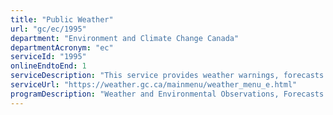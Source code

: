 ```yaml
---
title: "Public Weather"
url: "gc/ec/1995"
department: "Environment and Climate Change Canada"
departmentAcronym: "ec"
serviceId: "1995"
onlineEndtoEnd: 1
serviceDescription: "This service provides weather warnings, forecasts and information 24 hours a day, everyday of the year with lead times of minutes to weeks to Canadians and their institutions, as a public good service, so that Canadians can anticipate, manage and adapt to the risks and opportunities of changing weather conditions and make judicious decisions with respect to their safety, security, livelihood and property. This Advisory and Information Service is not a transactional e-service. It is information available instantly in a self-service manner, accessible online (Website and WeatherCAN application) or via Weather Radio, Automated Telephone Services (recorded information line) as well as public and commercial media broadcasters: it does not require a user's account nor an application. In 2019-20, ECCC issued 480,000 watches and warnings, responded to 6,146 media calls related to weather forecasts and warnings, and recorded 567 million visits at weather.gc.ca. The WeatherCAN app had an average of 600,000 active users per month."
serviceUrl: "https://weather.gc.ca/mainmenu/weather_menu_e.html"
programDescription: "Weather and Environmental Observations, Forecasts and Warnings"
---
```

